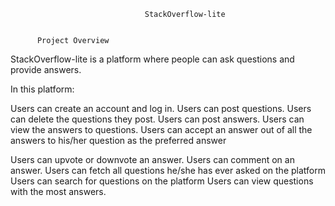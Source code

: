 
                                  StackOverflow-lite


          Project Overview
StackOverflow-lite is a platform where people can ask questions and provide answers. 

In this platform:

Users can create an account and log in.
Users can post questions.
Users can delete the questions they post.
Users can post answers.
Users can view the answers to questions.
Users can accept an answer out of all the answers to his/her question as the preferred answer

Users can upvote or downvote an answer.
Users can comment on an answer.
Users can fetch all questions he/she has ever asked on the platform
Users can search for questions on the platform
Users can view questions with the most answers.

